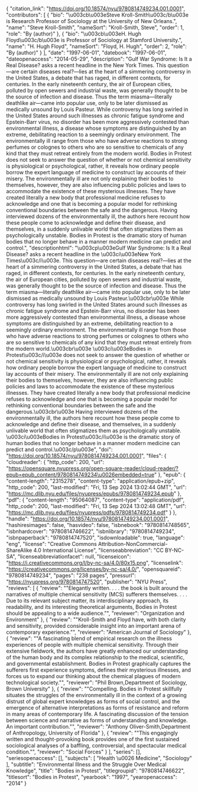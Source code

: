 {
   "citation_link": "https://doi.org/10.18574/nyu/9780814749234.001.0001",
   "contributors": [
     {
       "bio": "\u003cb\u003eSteve Kroll-Smith\u003c/b\u003e is Research Professor of Sociology at the University of New Orleans.",
       "name": "Steve Kroll-Smith",
       "nameSort": "Kroll-Smith, Steve",
       "order": 1,
       "role": "By (author)"
     },
     {
       "bio": "\u003cb\u003eH. Hugh Floyd\u003c/b\u003e is Professor of Sociology at Stamford University.",
       "name": "H. Hugh Floyd",
       "nameSort": "Floyd, H. Hugh",
       "order": 2,
       "role": "By (author)"
     }
   ],
   "date": "1997-06-01",
   "datebook": "1997-06-01",
   "dateopenaccess": "2014-05-29",
   "description": "Gulf War Syndrome: Is It a Real Disease? asks a recent headline in the New York Times. This question—are certain diseases real?—lies at the heart of a simmering controversy in the United States, a debate that has raged, in different contexts, for centuries. In the early nineteenth century, the air of European cities, polluted by open sewers and industrial waste, was generally thought to be the source of infection and disease. Thus the term miasma—literally deathlike air—came into popular use, only to be later dismissed as medically unsound by Louis Pasteur. While controversy has long swirled in the United States around such illnesses as chronic fatigue syndrome and Epstein-Barr virus, no disorder has been more aggressively contested than environmental illness, a disease whose symptoms are distinguished by an extreme, debilitating reaction to a seemingly ordinary environment. The environmentally ill range from those who have adverse reactions to strong perfumes or colognes to others who are so sensitive to chemicals of any kind that they must retreat entirely from the modern world. Bodies in Protest does not seek to answer the question of whether or not chemical sensitivity is physiological or psychological, rather, it reveals how ordinary people borrow the expert language of medicine to construct lay accounts of their misery. The environmentally ill are not only explaining their bodies to themselves, however, they are also influencing public policies and laws to accommodate the existence of these mysterious illnesses. They have created literally a new body that professional medicine refuses to acknowledge and one that is becoming a popular model for rethinking conventional boundaries between the safe and the dangerous. Having interviewed dozens of the environmentally ill, the authors here recount how these people come to acknowledge and define their disease, and themselves, in a suddenly unlivable world that often stigmatizes them as psychologically unstable. Bodies in Protest is the dramatic story of human bodies that no longer behave in a manner modern medicine can predict and control.",
   "descriptionhtml": "\u003cp\u003eGulf War Syndrome: Is It a Real Disease? asks a recent headline in the \u003ci\u003eNew York Times\u003c/i\u003e. This question—are certain diseases real?—lies at the heart of a simmering controversy in the United States, a debate that has raged, in different contexts, for centuries. In the early nineteenth century, the air of European cities, polluted by open sewers and industrial waste, was generally thought to be the source of infection and disease. Thus the term miasma—literally deathlike air—came into popular use, only to be later dismissed as medically unsound by Louis Pasteur.\u003cbr\u003e While controversy has long swirled in the United States around such illnesses as chronic fatigue syndrome and Epstein-Barr virus, no disorder has been more aggressively contested than environmental illness, a disease whose symptoms are distinguished by an extreme, debilitating reaction to a seemingly ordinary environment. The environmentally ill range from those who have adverse reactions to strong perfumes or colognes to others who are so sensitive to chemicals of any kind that they must retreat entirely from the modern world.\u003cbr\u003e \u003ci\u003eBodies in Protest\u003c/i\u003e does not seek to answer the question of whether or not chemical sensitivity is physiological or psychological, rather, it reveals how ordinary people borrow the expert language of medicine to construct lay accounts of their misery. The environmentally ill are not only explaining their bodies to themselves, however, they are also influencing public policies and laws to accommodate the existence of these mysterious illnesses. They have created literally a new body that professional medicine refuses to acknowledge and one that is becoming a popular model for rethinking conventional boundaries between the safe and the dangerous.\u003cbr\u003e Having interviewed dozens of the environmentally ill, the authors here recount how these people come to acknowledge and define their disease, and themselves, in a suddenly unlivable world that often stigmatizes them as psychologically unstable. \u003ci\u003eBodies in Protest\u003c/i\u003e is the dramatic story of human bodies that no longer behave in a manner modern medicine can predict and control.\u003c/p\u003e",
   "doi": "https://doi.org/10.18574/nyu/9780814749234.001.0001",
   "files": {
     "cloudreader": {
       "http_code": 200,
       "url": "https://opensquare.nyupress.org/open-square-reader/cloud-reader/?epub=epub_content/9780814749234\u0026embedded=true"
     },
     "epub": {
       "content-length": "2315278",
       "content-type": "application/epub+zip",
       "http_code": 200,
       "last-modified": "Fri, 13 Sep 2024 13:02:44 GMT",
       "url": "https://mc.dlib.nyu.edu/files/nyupress/epubs/9780814749234.epub"
     },
     "pdf": {
       "content-length": "95064087",
       "content-type": "application/pdf",
       "http_code": 200,
       "last-modified": "Fri, 13 Sep 2024 13:02:48 GMT",
       "url": "https://mc.dlib.nyu.edu/files/nyupress/pdfs/9780814749234.pdf"
     }
   },
   "handle": "https://doi.org/10.18574/nyu/9780814749234.001.0001",
   "hashiresimages": false,
   "hasvideo": false,
   "isbnebook": "9780814748565",
   "isbnhardcover": "9780814746622",
   "isbnlibrary": "9780814749234",
   "isbnpaperback": "9780814747520",
   "isdownloadable": true,
   "language": "eng",
   "license": "Creative Commons Attribution-NonCommercial-ShareAlike 4.0 International License",
   "licenseabbreviation": "CC BY-NC-SA",
   "licenseabbreviationfacet": null,
   "licenseicon": "https://i.creativecommons.org/l/by-nc-sa/4.0/80x15.png",
   "licenselink": "https://creativecommons.org/licenses/by-nc-sa/4.0/",
   "opensquareid": "9780814749234",
   "pages": "238 pages",
   "pressurl": "https://nyupress.org/9780814747520",
   "publisher": "NYU Press",
   "reviews": [
     {
       "review": "\"Elegantly written. . . . the book is built around the narratives of multiple chemical sensitivity (MCS) sufferers themselves. . . . Due to its relevant subject matter, its interdisciplinary approach, its readability, and its interesting theoretical arguments, Bodies in Protest should be appealing to a wide audience.\"",
       "reviewer": "Organization and Environment"
     },
     {
       "review": "\"Kroll-Smith and Floyd have, with both clarity and sensitivity, provided considerable insight into an important arena of contemporary experience.\"",
       "reviewer": "American Journal of Sociology"
     },
     {
       "review": "\"A fascinating blend of empirical research on the illness experiences of people with multiple chemical sensitivity. Through their extensive fieldwork, the authors have greatly enhanced our understanding of the human body and its complex relationship to the medical, scientific, and governmental establishment. Bodies in Protest graphically captures the sufferers first experience symptoms, defines their mysterious illnesses, and forces us to expand our thinking about the chemical plagues of modern technological society.\"",
       "reviewer": "Phil Brown,Department of Sociology, Brown University"
     },
     {
       "review": "\"Compelling. Bodies in Protest skillfully situates the struggles of the environmentally ill in the context of a growing distrust of global expert knowledges as forms of social control, and the emergence of alternative interpretations as forms of resistance and reform in many areas of contemporary life. A fascinating discussion of the tension between science and narrative as forms of understanding and knowledge. An important contribution.\"",
       "reviewer": "Anthony Oliver-Smith,Department of Anthropology, University of Florida"
     },
     {
       "review": "\"This engagingly written and thought-provoking book provides one of the first sustained sociological analyses of a baffling, controversial, and spectacular medical condition.\"",
       "reviewer": "Social Forces"
     }
   ],
   "series": [],
   "seriesopenaccess": [],
   "subjects": [
     "Health \u0026 Medicine",
     "Sociology"
   ],
   "subtitle": "Environmental Illness and the Struggle Over Medical Knowledge",
   "title": "Bodies in Protest",
   "titlegroupid": "9780814746622",
   "titlesort": "Bodies in Protest",
   "yearbook": "1997",
   "yearopenaccess": "2014"
 }
